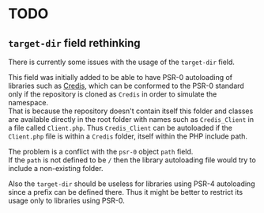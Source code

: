 TODO
===

`target-dir` field rethinking
---

There is currently some issues with the usage of the `target-dir` field.

This field was initially added to be able to have PSR-0 autoloading of
libraries such as [Credis](https://github.com/colinmollenhour/credis), which
can be conformed to the PSR-0 standard only if the repository is cloned as
`Credis` in order to simulate the namespace.  
That is because the repository doesn't contain itself this folder and classes
are available directly in the root folder with names such as `Credis_Client` in
a file called `Client.php`. Thus `Credis_Client` can be autoloaded if the
`Client.php` file is within a `Credis` folder, itself within the PHP include
path.

The problem is a conflict with the `psr-0` object `path` field.  
If the `path` is not defined to be `/` then the library autoloading file would
try to include a non-existing folder.

Also the `target-dir` should be useless for libraries using PSR-4 autoloading
since a prefix can be defined there. Thus it might be better to restrict its
usage only to libraries using PSR-0.
